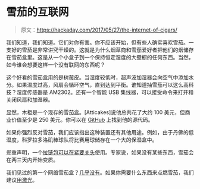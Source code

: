 # 雪茄的互联网

> 原文：<https://hackaday.com/2017/05/27/the-internet-of-cigars/>

我们知道，我们知道。它们对你有害。你不应该开始，但有些人确实喜欢雪茄。一支好的雪茄是非常讲究干燥的。这就是为什么烟草商和雪茄爱好者把他们的烟储存在雪茄盒里。这是从一个小盒子到一个保持恒定湿度的大壁橱的任何东西。当然，如今谁会想要这样一个没有联网的东西呢？

这个好看的雪茄盒用的是树莓皮。当湿度较低时，超声波加湿器会向空气中添加水分。如果温度过高，风扇会循环空气，直到达到平衡。谁知道抽雪茄可以这么高科技？湿度传感器是 AM2302。还有一个智能 USB 集线器，可以接受命令来打开和关闭风扇和加湿器。

显然，木柜是一个现存的雪茄盒。[Atticakes]说他总共花了大约 100 美元，但商业价值至少是 250 美元。你可以在 [GitHub](https://github.com/Atticakes/HumidorPi) 上找到他的源代码。

如果你强烈反对雪茄，我们应该指出这种装置还有其他用途。例如，由于丹佛的低湿度，科罗拉多洛矶棒球队将比赛用球储存在一个大的保湿盒中。

郑重声明，一个[拉链包可以在紧要关头](https://www.galanocigars.com/en/ask/cigars-without-humidor)使用。专家说，如果没有某些东西，雪茄会在两三天内开始变质。

我们见过的第一个网络雪茄盒？[几乎没有](https://hackaday.com/2014/07/28/the-smart-humidor/)。如果你需要什么东西来点燃雪茄，我们建议[用激光](https://hackaday.com/2013/08/01/laser-cigarette-lighter-makes-smoking-even-more-dangerous/)。